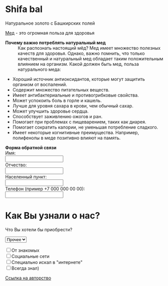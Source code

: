<!DOCTYPE html>
<html>
  <head>
    <meta charset="utf-8">
  </head>
<body style="background-image: url(https://img.freepik.com/free-photo/honey-products-composition-honey-in-jar-honeycomb-tea-and-special-spoon-white-background_1268-16987.jpg?w=1380&t=st=1677776534~exp=1677777134~hmac=4255114ba2fb2beae8696ee60edb59895bf0f9f6afe0e6546219b8d186d519bf);background-repeat: no-repeat; background-position: top center; background-size: 100%; background-attachment: fixed">
    <h1>Shifa bal</h1>
    <p>Натуральное золото  с Башкирских полей</p>
    <p><a href="https://ru.wikipedia.org/wiki/%D0%9C%D1%91%D0%B4" target="_blank">Мед</a> - это огромная польза для здоровья </p>
    <dt><b>Почему важно потреблять натуральный мед</b></dt>
    <dd>Как распознать настоящий мёд? Мед имеет множество полезных качеств для здоровья. Однако, важно помнить, что только качественный и натуральный мед обладает таким положительным влиянием на организм. Какой должен быть мед, польза натурального меда:</dd>
    <ul>
<li>Хороший источник антиоксидантов, которые могут защитить организм от воспалений.</li>
<li>Содержит множество питательных веществ.</li>
<li>Имеет антибактериальные и противогрибковые свойства.</li>
<li>Может успокоить боль в горле и кашель.</li>
<li>Лучше для уровня сахара в крови, чем обычный сахар.</li>
<li>Может улучшить здоровье сердца.</li>
<li>Способствует заживлению ожогов и ран.</li>
<li>Помогает при проблемах с пищеварением, таких как диарея.</li>
<li>Помогает сократить калории, не уменьшая потребление сладкого.</li>
<li>Имеет некоторые когнитивные преимущества. Например, полифенолы в меде позитивно влияют на память.</li>
    </ul>
  <form>
  <dt><b>Форма обратной связи</b></dt>
  Имя:<br>
  <input type="text" name="firstname" id="firstname"><br>
  Отчество:<br>
  <input type="text" name="surname" id="surname"><br>
    Населенный пункт:<br>
  <input type="text" name="Locality" id="Locality"><br>
  Телефон (пример +7 000 000 00 00):<br>
  <input type="text" name="number" id="number"><br>
    <h1>Как Вы узнали о нас?</h1>
    </form>
  <p>Что Вы хотели бы приобрести? </p>
  <p><select name="EightiesFave">
    <option value="1" selected="selected">Мед</option>
    <option value="2">Соты</option>
    <option value="3">Воск</option>
    <option value="4" selected="selected">Прочее</option>
  </select>
</p>
  <form> 
  <input type="checkbox" name="punk">От знакомых<br>
  <input type="checkbox" name="indie">Социальные сети<br>
  <input type="checkbox" name="techno">Специально искал в "интернете"<br>
  <input type="checkbox" name="rockabilly">Всегда знал)<br>
</form>
  <p><a href="https://ru.wikipedia.org/wiki/%D0%9C%D1%91%D0%B4" target="_blank">Ссылка на авторство</a></p>
  </body>
</html>
